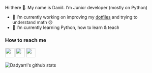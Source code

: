 Hi there 👋. My name is Daniil. I'm Junior developer (mostly on Python)

- 🔭 I’m currently working on improving my [dotfiles](https://github.com/dadyarri/dotfiles) and trying to understand math :cry:
- 🌱 I’m currently learning Python, how to learn & teach

### How to reach me

<a title="Vkontakte" href="https://vk.me/dadyarri"><img width="30" src="https://user-images.githubusercontent.com/51821039/118550882-ecf52200-b765-11eb-93fb-1c8b80635115.png"></a>
<a title="Telegram" href="https://t.me/dadyarri"><img width="30" src="https://user-images.githubusercontent.com/51821039/118549811-a0f5ad80-b764-11eb-864e-a1d5cf7d2830.png"></a>
<a title="Blog (in Russian)" href="https://t.me/dadyarriscorner"><img width="30" src="https://user-images.githubusercontent.com/51821039/118550586-88d25e00-b765-11eb-8698-9317c84217e2.png"></a>


![Dadyarri's github stats](https://github-readme-stats.vercel.app/api?username=dadyarri&count_private=true&show_icons=true&theme=dark&include_all_commits=true)
